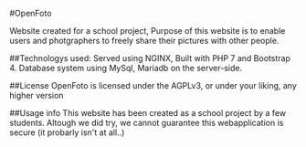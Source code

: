#OpenFoto

Website created for a school project, Purpose of this website is to enable users and photgraphers to freely share their pictures with other people.

##Technologys used:
Served using NGINX, Built with PHP 7 and Bootstrap 4. Database system using MySql, Mariadb on the server-side.

##License
OpenFoto is licensed under the AGPLv3, or under your liking, any higher version

##Usage info
This website has been created as a school project by a few students. Altough we did try, we cannot guarantee this webapplication is secure (it probarly isn't at all..)
